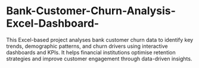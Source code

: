 # Bank-Customer-Churn-Analysis-Excel-Dashboard-
This Excel-based project analyses bank customer churn data to identify key trends, demographic patterns, and churn drivers using interactive dashboards and KPIs. It helps financial institutions optimise retention strategies and improve customer engagement through data-driven insights.
